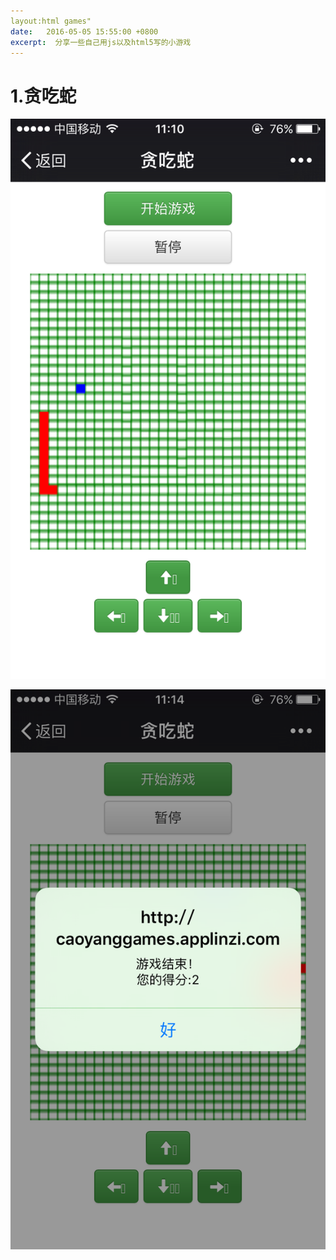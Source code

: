 ```yaml
---
layout:html games"
date:   2016-05-05 15:55:00 +0800
excerpt:  分享一些自己用js以及html5写的小游戏
---
```


1.贪吃蛇
=======

![img](./img/snake1.PNG)

![img](./img/snake2.PNG) 